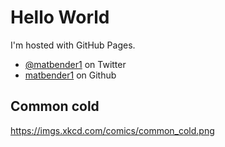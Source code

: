 # Hello World
I'm hosted with GitHub Pages.
* <a href="https://twitter.com/matbender1" rel="me">@matbender1</a> on Twitter
* <a href="https://github.com/matbender" rel="me">matbender1</a> on Github

## Common cold
https://imgs.xkcd.com/comics/common_cold.png

